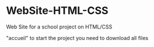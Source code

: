 # WebSite-HTML-CSS
Web Site for a school project on HTML/CSS

"accueil" to start the project you need to download all files 
